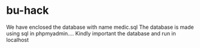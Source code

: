 # bu-hack

We have enclosed the database with name medic.sql 
The database is made using sql in phpmyadmin....
Kindly important the database and run in localhost